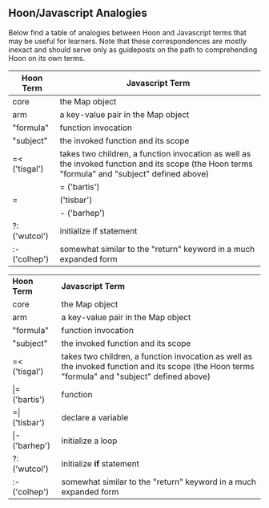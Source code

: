 ## Hoon/Javascript Analogies

Below find a table of analogies between Hoon and Javascript terms that may be useful for learners. Note that these correspondences are mostly inexact and should serve only as guideposts on the path to
comprehending Hoon on its own terms.

|Hoon Term     |Javascript Term                                                                                                                               |
|--------------|----------------------------------------------------------------------------------------------------------------------------------------------|
|core          |the Map object                                                                                                                                |
|arm           |a key-value pair in the Map object                                                                                                            |
|"formula"     |function invocation                                                                                                                           |
|"subject"     |the invoked function and its scope                                                                                                            |
|=< ('tisgal') |takes two children, a function invocation as well as the invoked function and its scope (the Hoon terms "formula" and "subject" defined above)|
||= ('bartis') |function                                                                                                                                      |
|=| ('tisbar') |declare a variable                                                                                                                            |
||- ('barhep') |initialize a loop                                                                                                                             |
|?: ('wutcol') |initialize if statement                                                                                                                       |
|:- ('colhep') |somewhat similar to the "return" keyword in a much expanded form                                                                              |

<table>
    <tr>
        <td><strong>Hoon Term</strong></td>
        <td><strong>Javascript Term</strong></td>
    </tr>
    <tr>
        <td>core</td>
        <td>the Map object</td>
    </tr>
    <tr>
        <td>arm</td>
        <td>a key-value pair in the Map object</td>
    </tr>
    <tr>
        <td>"formula"</td>
        <td>function invocation</td>
    </tr>
    <tr>
        <td>"subject"</td>
        <td>the invoked function and its scope</td>
    </tr>
    <tr>
        <td>=< ('tisgal')</td>
        <td>takes two children, a function invocation as well as the invoked function and its scope (the Hoon terms "formula" and "subject" defined above)</td>
    </tr>
    <tr>
        <td>|= ('bartis')</td>
        <td>function</td>
    </tr>
    <tr>
        <td>=| ('tisbar')</td>
        <td>declare a variable</td>
    </tr>
    <tr>
        <td>|- ('barhep')</td>
        <td>initialize a loop</td>
    </tr>
    <tr>
        <td>?: ('wutcol')</td>
        <td>initialize <strong>if</strong> statement</td>
    </tr>
    <tr>
        <td>:- ('colhep')</td>
        <td>somewhat similar to the "return" keyword in a much expanded form</td>
    </tr>
<table>
